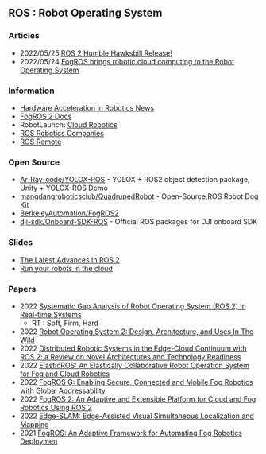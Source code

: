 ## ROS : Robot Operating System


### Articles
- 2022/05/25 [ROS 2 Humble Hawksbill Release!](https://www.openrobotics.org/blog/2022/5/24/ros-2-humble-hawksbill-release)
- 2022/05/24 [FogROS brings robotic cloud computing to the Robot Operating System](https://techcrunch.com/2022/05/23/fogros-brings-robotic-cloud-computing-to-the-robot-operating-system/)


### Information
- [Hardware Acceleration in Robotics News](https://news.accelerationrobotics.com/)
- [FogROS 2 Docs](https://berkeleyautomation.github.io/FogROS2/about)
- RobotLaunch: [Cloud Robotics](https://www.robolaunch.io/usecases-cloud-robotics) 
- [ROS Robotics Companies](https://github.com/vmayoral/ros-robotics-companies)
- [ROS Remote](https://www.nrobotics.com/rosremote)


### Open Source
- [Ar-Ray-code/YOLOX-ROS](https://github.com/Ar-Ray-code/YOLOX-ROS) - YOLOX + ROS2 object detection package, Unity + YOLOX-ROS Demo
- [mangdangroboticsclub/QuadrupedRobot](https://github.com/mangdangroboticsclub/QuadrupedRobot) - Open-Source,ROS Robot Dog Kit
- [BerkeleyAutomation/FogROS2](https://github.com/BerkeleyAutomation/FogROS2)
- [dji-sdk/Onboard-SDK-ROS](https://github.com/dji-sdk/Onboard-SDK-ROS) - Official ROS packages for DJI onboard SDK


### Slides
- [The Latest Advances In ROS 2](https://static1.squarespace.com/static/51df34b1e4b08840dcfd2841/t/62b24ef5ef9ba32836ee4494/1655852797323/ROS-I-Community2022-OpenRobotics-Kat+Scott.pdf)
- [Run your robots in the cloud](https://d1.awsstatic.com/aws-summit-london-session-slides/Run%20your%20robots%20in%20the%20cloud.pdf)


### Papers
- 2022 [Systematic Gap Analysis of Robot Operating System (ROS 2) in Real-time Systems](https://www.diva-portal.org/smash/get/diva2:1668268/FULLTEXT01.pdf)
	- RT : Soft, Firm, Hard
- 2022 [Robot Operating System 2: Design, Architecture, and Uses In The Wild](https://arxiv.org/pdf/2211.07752.pdf)
- 2022 [Distributed Robotic Systems in the Edge-Cloud Continuum with ROS 2: a Review on Novel Architectures and Technology Readiness](https://arxiv.org/pdf/2211.00985v1.pdf)
- 2022 [ElasticROS: An Elastically Collaborative Robot Operation System for Fog and Cloud Robotics](https://arxiv.org/pdf/2209.01774.pdf)
- 2022 [FogROS G: Enabling Secure, Connected and Mobile Fog Robotics with Global Addressability](https://arxiv.org/pdf/2210.11691.pdf)
- 2022 [FogROS 2: An Adaptive and Extensible Platform for Cloud and Fog Robotics Using ROS 2](https://arxiv.org/pdf/2205.09778v1.pdf)
- 2022 [Edge-SLAM: Edge-Assisted Visual Simultaneous Localization and Mapping](https://dl.acm.org/doi/pdf/10.1145/3561972?casa_token=pOdZeamzE68AAAAA:rHNW27yKugB8tEOqZzNLp8LYyaygf4MROMz6K-fnO_YCQErSUacOXRQAPvFE_NsOrnCi7vX4kRRG)
- 2021 [FogROS: An Adaptive Framework for Automating Fog Robotics Deploymen](https://arxiv.org/pdf/2108.11355.pdf)

